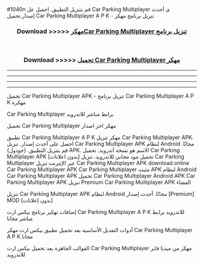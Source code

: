 #1040n قم بتنزيل التطبيق. احصل عل Car Parking Multiplayer  ى أحدث إصدار.تحميل Car Parking Multiplayer  A P K - تنزيل برنامج مهكر



<div align="center">
<h3>Download >>>>> <a href="https://ar-sites.web.app/?ar= Car Parking Multiplayer ">مهكرCar Parking Multiplayer  تنزيل برنامج</a></h3><br>

<h3>Download >>>>> <a href="https://ar-sites.web.app/?ar= Car Parking Multiplayer ">تحميل Car Parking Multiplayer  مهكر</a></h3>
</div>


----------------------------------------------------------

----------------------------------------------------------

----------------------------------------------------------

----------------------------------------------------------


تحميل Car Parking Multiplayer  APK - تنزيل برنامج Car Parking Multiplayer  A P K مهكرة

Car Parking Multiplayer  برابط مباشر للاندرويد

تحميل Car Parking Multiplayer  مهكر اخر اصدار

تطبيق Car Parking Multiplayer  A P K مهكر
تنزيل Car Parking Multiplayer  APK. احصل على أحدث إصدار.
تنزيل Car Parking Multiplayer  APK لنظام Android مجانًا.
قم بتنزيل التطبيق. {جودول} APK. الاسم هو نسخة أندرويد.
تحميل Car Parking Multiplayer  APK [بدون اعلانات]
تحميل مود مجاني للاندرويد.
تنزيل Car Parking Multiplayer  عبر الإنترنت
تنزيل Car Parking Multiplayer  APK
download.online Car Parking Multiplayer  APK
Car Parking Multiplayer  مثبت APK لنظام Android
Car Parking Multiplayer  APK
تحميل Car Parking Multiplayer  Android APK
Car Parking Multiplayer  APK تنزيل Premium
Car Parking Multiplayer  APK الفضاء

تنزيل Car Parking Multiplayer  APK لنظام Android مجانًا. أحدث إصدار [Premium] MOD [بدون إعلانات]

إضافات تهكير برنامج بيكس ارت Car Parking Multiplayer  A P K للاندرويد برابط مباشر مجانا

أدوات التعديل الأساسية بعد تحميل تطبيق بيكس ارت مهكر Car Parking Multiplayer  A P K مجانا

القوالب الجاهزة بعد تحميل بيكس ارت Car Parking Multiplayer  مهكر من ميديا فاير للاندرويد



